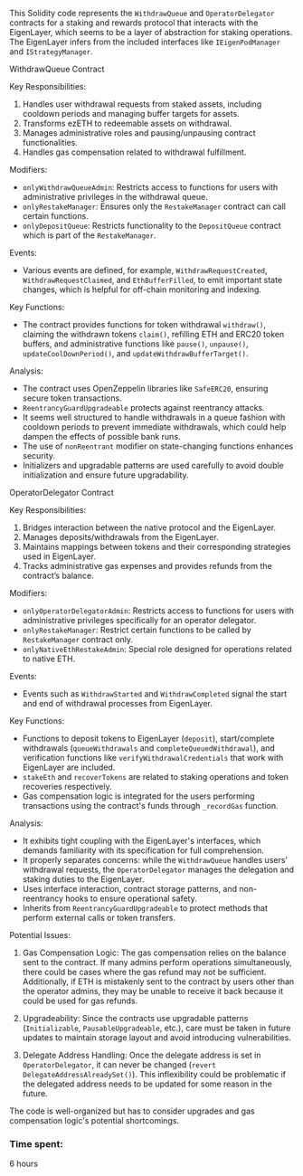 This Solidity code represents the `WithdrawQueue` and `OperatorDelegator` contracts for a staking and rewards protocol that interacts with the EigenLayer, which seems to be a layer of abstraction for staking operations. The EigenLayer infers from the included interfaces like `IEigenPodManager` and `IStrategyManager`.

 WithdrawQueue Contract

 Key Responsibilities:
1. Handles user withdrawal requests from staked assets, including cooldown periods and managing buffer targets for assets.
2. Transforms ezETH to redeemable assets on withdrawal.
3. Manages administrative roles and pausing/unpausing contract functionalities.
4. Handles gas compensation related to withdrawal fulfillment.

 Modifiers:
- `onlyWithdrawQueueAdmin`: Restricts access to functions for users with administrative privileges in the withdrawal queue.
- `onlyRestakeManager`: Ensures only the `RestakeManager` contract can call certain functions.
- `onlyDepositQueue`: Restricts functionality to the `DepositQueue` contract which is part of the `RestakeManager`.

 Events:
- Various events are defined, for example, `WithdrawRequestCreated`, `WithdrawRequestClaimed`, and `EthBufferFilled`, to emit important state changes, which is helpful for off-chain monitoring and indexing.

 Key Functions:
- The contract provides functions for token withdrawal `withdraw()`, claiming the withdrawn tokens `claim()`, refilling ETH and ERC20 token buffers, and administrative functions like `pause()`, `unpause()`, `updateCoolDownPeriod()`, and `updateWithdrawBufferTarget()`.

 Analysis:
- The contract uses OpenZeppelin libraries like `SafeERC20`, ensuring secure token transactions.
- `ReentrancyGuardUpgradeable` protects against reentrancy attacks.
- It seems well structured to handle withdrawals in a queue fashion with cooldown periods to prevent immediate withdrawals, which could help dampen the effects of possible bank runs.
- The use of `nonReentrant` modifier on state-changing functions enhances security.
- Initializers and upgradable patterns are used carefully to avoid double initialization and ensure future upgradability.

 OperatorDelegator Contract

 Key Responsibilities:
1. Bridges interaction between the native protocol and the EigenLayer.
2. Manages deposits/withdrawals from the EigenLayer.
3. Maintains mappings between tokens and their corresponding strategies used in EigenLayer.
4. Tracks administrative gas expenses and provides refunds from the contract’s balance.

 Modifiers:
- `onlyOperatorDelegatorAdmin`: Restricts access to functions for users with administrative privileges specifically for an operator delegator.
- `onlyRestakeManager`: Restrict certain functions to be called by `RestakeManager` contract only.
- `onlyNativeEthRestakeAdmin`: Special role designed for operations related to native ETH.

 Events:
- Events such as `WithdrawStarted` and `WithdrawCompleted` signal the start and end of withdrawal processes from EigenLayer.

 Key Functions:
- Functions to deposit tokens to EigenLayer (`deposit`), start/complete withdrawals (`queueWithdrawals` and `completeQueuedWithdrawal`), and verification functions like `verifyWithdrawalCredentials` that work with EigenLayer are included.
- `stakeEth` and `recoverTokens` are related to staking operations and token recoveries respectively.
- Gas compensation logic is integrated for the users performing transactions using the contract's funds through `_recordGas` function.

 Analysis:
- It exhibits tight coupling with the EigenLayer's interfaces, which demands familiarity with its specification for full comprehension.
- It properly separates concerns: while the `WithdrawQueue` handles users' withdrawal requests, the `OperatorDelegator` manages the delegation and staking duties to the EigenLayer.
- Uses interface interaction, contract storage patterns, and non-reentrancy hooks to ensure operational safety.
- Inherits from `ReentrancyGuardUpgradeable` to protect methods that perform external calls or token transfers.

 Potential Issues:

1. Gas Compensation Logic: The gas compensation relies on the balance sent to the contract. If many admins perform operations simultaneously, there could be cases where the gas refund may not be sufficient. Additionally, if ETH is mistakenly sent to the contract by users other than the operator admins, they may be unable to receive it back because it could be used for gas refunds.

2. Upgradeability: Since the contracts use upgradable patterns (`Initializable`, `PausableUpgradeable`, etc.), care must be taken in future updates to maintain storage layout and avoid introducing vulnerabilities.

3. Delegate Address Handling: Once the delegate address is set in `OperatorDelegator`, it can never be changed (`revert DelegateAddressAlreadySet()`). This inflexibility could be problematic if the delegated address needs to be updated for some reason in the future.

 The code is well-organized but has to consider upgrades and gas compensation logic's potential shortcomings.

### Time spent:
6 hours